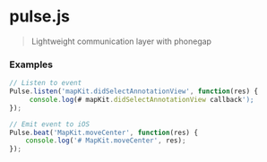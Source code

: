 pulse.js
========

> Lightweight communication layer with phonegap


### Examples

```js
// Listen to event
Pulse.listen('mapKit.didSelectAnnotationView', function(res) {
     console.log(# mapKit.didSelectAnnotationView callback');
});
```


```js
// Emit event to iOS
Pulse.beat('MapKit.moveCenter', function(res) {
    console.log('# MapKit.moveCenter', res);
});
```
